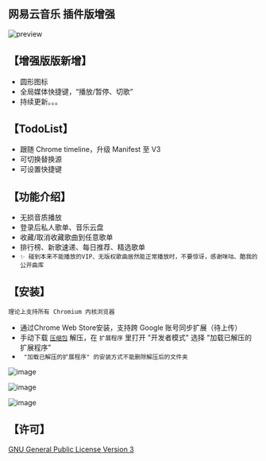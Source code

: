 ## 网易云音乐 插件版增强

![preview](preview.png)

## 【增强版版新增】

*   圆形图标
*   全局媒体快捷键，“播放/暂停、切歌”
*   持续更新。。。

## 【TodoList】

*   跟随 Chrome timeline，升级 Manifest 至 V3
*   可切换替换源
*   可设置快捷键

## 【功能介绍】

*   无损音质播放
*   登录后私人歌单、音乐云盘
*   收藏/取消收藏歌曲到任意歌单
*   排行榜、新歌速递、每日推荐、精选歌单
*    `✨ 碰到本来不能播放的VIP、无版权歌曲居然能正常播放时，不要惊讶，感谢咪咕、酷我的公开曲库`

## 【安装】
    理论上支持所有 Chromium 内核浏览器
*   通过Chrome Web Store安装，支持跨 Google 账号同步扩展（待上传）
*   手动下载 [` 压缩包 `](https://github.com/Resurrection2981/netease-music-crx-plus/releases) 解压，在 `扩展程序` 里打开 "开发者模式" 选择 "加载已解压的扩展程序"
*   
    ` "加载已解压的扩展程序" 的安装方式不能删除解压后的文件夹`

![image](https://user-images.githubusercontent.com/45873933/169927521-e36b8c7b-34fe-4499-830d-fdef2208a004.png)

![image](https://user-images.githubusercontent.com/45873933/169930308-4aa2bce8-f755-4dcd-a696-4178bb315961.png)

![image](https://user-images.githubusercontent.com/45873933/169927424-5abbceaa-6302-46a7-9a3c-f18575b52b0c.png)


## 【许可】

[GNU General Public License Version 3](https://www.gnu.org/licenses/gpl.html)
